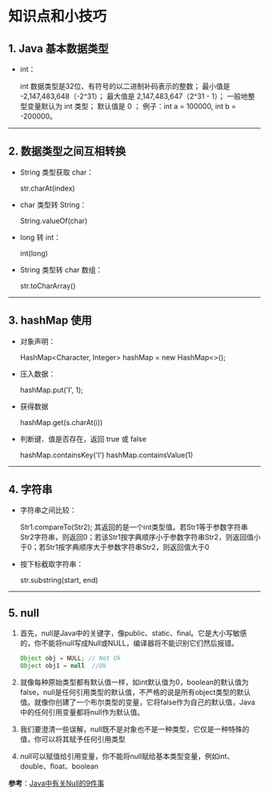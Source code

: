 # 知识点和小技巧

## 1. Java 基本数据类型

- int：

    int 数据类型是32位、有符号的以二进制补码表示的整数；
    最小值是 -2,147,483,648（-2^31）；
    最大值是 2,147,483,647（2^31 - 1）；
    一般地整型变量默认为 int 类型；
    默认值是 0 ；
    例子：int a = 100000, int b = -200000。

---

## 2. 数据类型之间互相转换

- String 类型获取 char：

    str.charAt(index)

- char 类型转 String：

    String.valueOf(char)

- long 转 int：

    int(long)

- String 类型转 char 数组：

    str.toCharArray()

---

## 3. hashMap 使用

- 对象声明：

    HashMap<Character, Integer> hashMap = new HashMap<>();

- 压入数据：

    hashMap.put('I', 1);

- 获得数据

    hashMap.get(s.charAt(i))

- 判断键、值是否存在，返回 true 或 false

    hashMap.containsKey('I')
    hashMap.containsValue(1)

---

## 4. 字符串

- 字符串之间比较：

    Str1.compareTo(Str2);
    其返回的是一个int类型值。若Str1等于参数字符串Str2字符串，则返回0；若该Str1按字典顺序小于参数字符串Str2，则返回值小于0；若Str1按字典顺序大于参数字符串Str2，则返回值大于0

- 按下标截取字符串：

    str.substring(start, end)

---

## 5. null

1. 首先，null是Java中的关键字，像public、static、final。它是大小写敏感的，你不能将null写成Null或NULL，编译器将不能识别它们然后报错。

    ```java
    Object obj = NULL; // Not Ok
    Object obj1 = null  //Ok
    ```

2. 就像每种原始类型都有默认值一样，如int默认值为0，boolean的默认值为false，null是任何引用类型的默认值，不严格的说是所有object类型的默认值。就像你创建了一个布尔类型的变量，它将false作为自己的默认值，Java中的任何引用变量都将null作为默认值。

3. 我们要澄清一些误解，null既不是对象也不是一种类型，它仅是一种特殊的值，你可以将其赋予任何引用类型

4. null可以赋值给引用变量，你不能将null赋给基本类型变量，例如int、double、float、boolean

**参考**：[Java中有关Null的9件事](http://www.importnew.com/14229.html)